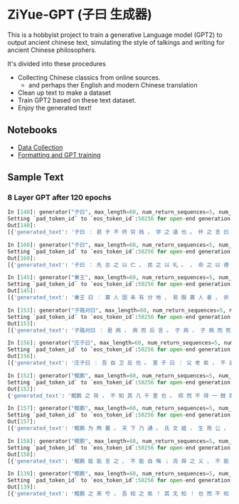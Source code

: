 # ZiYue-GPT (子曰 生成器)
This is a hobbyist project to train a generative Language model (GPT2) to output ancient chinese text, simulating the style of talkings and writing for ancient Chinese philosophers. 

It's divided into these procedures
* Collecting Chinese classics from online sources. 
  * and perhaps ther English and modern Chinese translation
* Clean up text to make a dataset 
* Train GPT2 based on these text dataset. 
* Enjoy the generated text! 

## Notebooks
* [Data Collection](https://colab.research.google.com/drive/1Wehm6Fd812-LWMNKrIJCMCeQjcyu7__Y?usp=sharing)
* [Formatting and GPT training](https://colab.research.google.com/drive/1vIgEBvXFMqehq4yHl1tEYksVBjsU9V2K?usp=sharing)

## Sample Text

### 8 Layer GPT after 120 epochs

```python
In [140]: generator("子曰", max_length=60, num_return_sequences=5, num_beams=10,  repetition_penalty=1.5)
Setting `pad_token_id` to `eos_token_id`:50256 for open-end generation.
Out[140]:
[{'generated_text': '子曰 ： 君 子 不 终 穷 贱 ， 学 之 道 也 。 怀 之 言 曰 ： 古 之 学 ， 无 欲 而 学 ， 是 其 德 不  学 也 。 子 ， 今 死 而 后 无 闻 。 进 。 文 也 。 也'},
```

```python
In [160]: generator("子曰", max_length=60, num_return_sequences=5, num_beams=10,  repetition_penalty=1.5)
Setting `pad_token_id` to `eos_token_id`:50256 for open-end generation.
Out[160]:
[{'generated_text': '子曰 ： 先 志 之 以 仁 ， 民 之 以 礼 。 ， 命 之 以 德 ， 齐 之 以 礼 ， 则 民 有 耻 且 格 。 子  ， 何 其 齐 ！ 子 焉 。 文 王 之 深 矣 哉 ！'},
```

```python
In [145]: generator("秦王", max_length=60, num_return_sequences=5, num_beams=10,  repetition_penalty=1.5)
Setting `pad_token_id` to `eos_token_id`:50256 for open-end generation.
Out[145]:
[{'generated_text': '秦王 曰 ： 寡 人 固 未 有 分 地 ， 易 服 寡 人 者 ， 非 寡 人 之 愿 也 。 若 是 ， 则 非 欺 寡 人  也 。 敝 矣 。 。 无 术 也 。'},
```


```python
In [153]: generator("子路对曰", max_length=60, num_return_sequences=5, num_beams=10,  repetition_penalty=1.5)
Setting `pad_token_id` to `eos_token_id`:50256 for open-end generation.
Out[153]:
[{'generated_text': '子路对曰 ： 君 病 ， 病 而 后 言 。 子 病 ， 子 病 而 死 。 死 。 病 ， 病 薨 。 。 。 崩 ， 子 反 乡 。 病 ， 代 代 。 。'},
```

```python
In [156]: generator("庄子曰", max_length=60, num_return_sequences=5, num_beams=10,  repetition_penalty=1.5)
Setting `pad_token_id` to `eos_token_id`:50256 for open-end generation.
Out[156]:
[{'generated_text': '庄子曰 ： 吾 自 卫 反 也 。 里 子 曰 ： 父 老 矣 ， 不 足 以 为 齿 。 子 也 。 子 ， 盖 子 产 。 子 。 也 。 子 曰 ：'},
```

```python
In [152]: generator("鲲鹏", max_length=60, num_return_sequences=5, num_beams=10,  repetition_penalty=1.5)
Setting `pad_token_id` to `eos_token_id`:50256 for open-end generation.
Out[152]:
{'generated_text': '鲲鹏 之 背 ， 不 知 其 几 千 里 也 。 视 而 不 得 一 鼓 耳 。 以 其 无 知 也 。 然 则 行 矣 。 然  而 不 待 乎 ？ 文 王 曰 ：'},
```

```python
In [157]: generator("鲲鹏", max_length=60, num_return_sequences=5, num_beams=10,  repetition_penalty=1.5)
Setting `pad_token_id` to `eos_token_id`:50256 for open-end generation.
Out[157]:
[{'generated_text': '鲲鹏 为 两 翼 ， 天 下 乃 通 。 氏 文 姬 ， 生 周 公 ， 辅 晋 作 纪 ， 盖 太 公 立 。 之 所 谓 尊  上 帝 命 也 。 若 曰 ： 伯 禽 曰 ： 书 正'},
```

```python
In [158]: generator("鲲鹏", max_length=60, num_return_sequences=5, num_beams=10,  repetition_penalty=1.5)
Setting `pad_token_id` to `eos_token_id`:50256 for open-end generation.
Out[158]:
[{'generated_text': '鲲鹏 能 能 言 之 ， 不 能 自 悔 ； 尧 舜 之 义 ， 不 能 法 之 。 虽 桀 之 贤 ， 亦 不 能 得 也 。  愿 绝 矣 。 无 以 为 胡 。 闻 。 。'},
```

```python
In [139]: generator("鲲鹏", max_length=60, num_return_sequences=5, num_beams=10,  repetition_penalty=1.5)
Setting `pad_token_id` to `eos_token_id`:50256 for open-end generation.
Out[139]:
[{'generated_text': '鲲鹏 之 来 兮 ， 吾 知 之 矣 ！ 其 无 知 ！ 也 而 不 知 ！ 其 犹 戒 矣 。 之 学 者 ， 吾 未 知 也  。 此 言 之 谓 也 。 也 。 离 已 。'},
```
